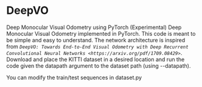 # DeepVO
Deep Monocular Visual Odometry using PyTorch (Experimental)
Deep Monocular Visual Odometry implemented in PyTorch. This code is meant to be simple and easy to understand. The network architecture is inspired from _`DeepVO: Towards End-to-End Visual Odometry with Deep Recurrent Convolutional Neural Networks <https://arxiv.org/pdf/1709.08429>`_. Download and place the KITTI dataset in a desired location and run the code given the datapath argument to the dataset path (using --datapath).

You can modify the train/test sequences in dataset.py
